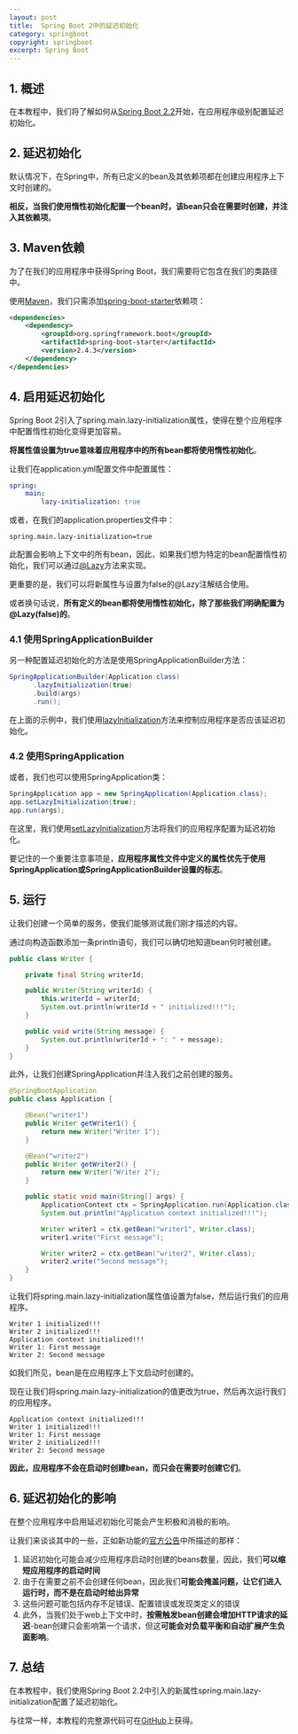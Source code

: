 ```yaml
---
layout: post
title:  Spring Boot 2中的延迟初始化
category: springboot
copyright: springboot
excerpt: Spring Boot
---
```


## 1. 概述

在本教程中，我们将了解如何从[Spring Boot 2.2]()开始，在应用程序级别配置延迟初始化。

## 2. 延迟初始化

默认情况下，在Spring中，所有已定义的bean及其依赖项都在创建应用程序上下文时创建的。

**相反，当我们使用惰性初始化配置一个bean时，该bean只会在需要时创建，并注入其依赖项**。

## 3. Maven依赖

为了在我们的应用程序中获得Spring Boot，我们需要将它包含在我们的类路径中。

使用[Maven](https://mvnrepository.com/artifact/org.springframework.boot/spring-boot-starter)，我们只需添加[spring-boot-starter](https://mvnrepository.com/artifact/org.springframework.boot/spring-boot-starter)依赖项：

```xml
<dependencies>
    <dependency>
        <groupId>org.springframework.boot</groupId>
        <artifactId>spring-boot-starter</artifactId>
        <version>2.4.3</version>
    </dependency>
</dependencies>
```

## 4. 启用延迟初始化

Spring Boot 2引入了spring.main.lazy-initialization属性，使得在整个应用程序中配置惰性初始化变得更加容易。

**将属性值设置为true意味着应用程序中的所有bean都将使用惰性初始化**。

让我们在application.yml配置文件中配置属性：

```yaml
spring:
    main:
        lazy-initialization: true
```

或者，在我们的application.properties文件中：

```properties
spring.main.lazy-initialization=true
```

此配置会影响上下文中的所有bean，因此，如果我们想为特定的bean配置惰性初始化，我们可以通过[@Lazy]()方法来实现。

更重要的是，我们可以将新属性与设置为false的@Lazy注解结合使用。

或者换句话说，**所有定义的bean都将使用惰性初始化，除了那些我们明确配置为@Lazy(false)的**。

### 4.1 使用SpringApplicationBuilder

另一种配置延迟初始化的方法是使用SpringApplicationBuilder方法：

```java
SpringApplicationBuilder(Application.class)
      .lazyInitialization(true)
      .build(args)
      .run();
```

在上面的示例中，我们使用[lazyInitialization](https://docs.spring.io/spring-boot/docs/current/api/org/springframework/boot/builder/SpringApplicationBuilder.html#lazyInitialization-boolean-)方法来控制应用程序是否应该延迟初始化。

### 4.2 使用SpringApplication

或者，我们也可以使用SpringApplication类：

```java
SpringApplication app = new SpringApplication(Application.class);
app.setLazyInitialization(true);
app.run(args);
```

在这里，我们使用[setLazyInitialization](https://docs.spring.io/spring-boot/docs/current/api/org/springframework/boot/SpringApplication.html#setLazyInitialization-boolean-)方法将我们的应用程序配置为延迟初始化。

要记住的一个重要注意事项是，**应用程序属性文件中定义的属性优先于使用SpringApplication或SpringApplicationBuilder设置的标志**。

## 5. 运行

让我们创建一个简单的服务，使我们能够测试我们刚才描述的内容。

通过向构造函数添加一条println语句，我们可以确切地知道bean何时被创建。

```java
public class Writer {

    private final String writerId;

    public Writer(String writerId) {
        this.writerId = writerId;
        System.out.println(writerId + " initialized!!!");
    }

    public void write(String message) {
        System.out.println(writerId + ": " + message);
    }
}
```

此外，让我们创建SpringApplication并注入我们之前创建的服务。

```java
@SpringBootApplication
public class Application {

    @Bean("writer1")
    public Writer getWriter1() {
        return new Writer("Writer 1");
    }

    @Bean("writer2")
    public Writer getWriter2() {
        return new Writer("Writer 2");
    }

    public static void main(String[] args) {
        ApplicationContext ctx = SpringApplication.run(Application.class, args);
        System.out.println("Application context initialized!!!");

        Writer writer1 = ctx.getBean("writer1", Writer.class);
        writer1.write("First message");

        Writer writer2 = ctx.getBean("writer2", Writer.class);
        writer2.write("Second message");
    }
}
```

让我们将spring.main.lazy-initialization属性值设置为false，然后运行我们的应用程序。

```shell
Writer 1 initialized!!!
Writer 2 initialized!!!
Application context initialized!!!
Writer 1: First message
Writer 2: Second message
```

如我们所见，bean是在应用程序上下文启动时创建的。

现在让我们将spring.main.lazy-initialization的值更改为true，然后再次运行我们的应用程序。

```shell
Application context initialized!!!
Writer 1 initialized!!!
Writer 1: First message
Writer 2 initialized!!!
Writer 2: Second message
```

**因此，应用程序不会在启动时创建bean，而只会在需要时创建它们**。

## 6. 延迟初始化的影响

在整个应用程序中启用延迟初始化可能会产生积极和消极的影响。

让我们来谈谈其中的一些，正如新功能的[官方公告](https://spring.io/blog/2019/03/14/lazy-initialization-in-spring-boot-2-2)中所描述的那样：

1.  延迟初始化可能会减少应用程序启动时创建的beans数量，因此，我们**可以缩短应用程序的启动时间**
2.  由于在需要之前不会创建任何bean，因此我们**可能会掩盖问题，让它们进入运行时，而不是在启动时给出异常**
3.  这些问题可能包括内存不足错误、配置错误或发现类定义的错误
4.  此外，当我们处于web上下文中时，**按需触发bean创建会增加HTTP请求的延迟**-bean创建只会影响第一个请求，但这**可能会对负载平衡和自动扩展产生负面影响**。

## 7. 总结

在本教程中，我们使用Spring Boot 2.2中引入的新属性spring.main.lazy-initialization配置了延迟初始化。

与往常一样，本教程的完整源代码可在[GitHub](https://github.com/tuyucheng7/taketoday-tutorial4j/tree/master/spring-boot-modules/spring-boot-performance)上获得。